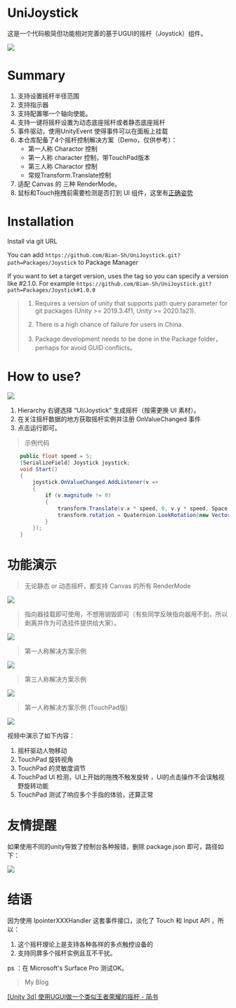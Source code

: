 # UniJoystick

这是一个代码极简但功能相对完善的基于UGUI的摇杆（Joystick）组件。

![](./doc/joystick.png)

# Summary

1. 支持设置摇杆半径范围
2. 支持指示器
3. 支持配置哪一个轴向使能。
4. 支持一键将摇杆设置为动态底座摇杆或者静态底座摇杆
5. 事件驱动，使用UnityEvent 使得事件可以在面板上挂载
6. 本仓库配备了4个摇杆控制解决方案（Demo，仅供参考）：
   * 第一人称 Charactor 控制
   * 第一人称 character 控制，带TouchPad版本
   * 第三人称 Charactor 控制
   * 常规Transform.Translate控制
7. 适配 Canvas 的 三种 RenderMode。
8. 鼠标和Touch拖拽前需要检测是否打到 UI 组件，这里有[正确姿势](https://github.com/Bian-Sh/UniJoystick/blob/master/Assets/Joystick/Scripts/InputExtension.cs)

# Installation

Install via git URL

You can add `https://github.com/Bian-Sh/UniJoystick.git?path=Packages/Joystick` to Package Manager

If you want to set a target version, uses the tag so you can specify a version like #2.1.0. For example `https://github.com/Bian-Sh/UniJoystick.git?path=Packages/Joystick#1.0.0`

> 1. Requires a version of unity that supports path query parameter for git packages (Unity >= 2019.3.4f1, Unity >= 2020.1a21).
> 
> 2. There is a high chance of failure for users in China.
> 
> 3. Package development needs to be done in the Package folder，perhaps for avoid GUID conflicts。

# How to use?

![](./doc/addjoystick.gif)

1. Hierarchy 右键选择 “UI/Joystick” 生成摇杆（按需更换 UI 素材）。
2. 在关注摇杆数据的地方获取摇杆实例并注册 OnValueChanged 事件
3. 点击运行即可。

> 示例代码

```csharp
    public float speed = 5;
    [SerializeField] Joystick joystick;
    void Start()
    {
        joystick.OnValueChanged.AddListener(v =>
        {
            if (v.magnitude != 0)
            {
                transform.Translate(v.x * speed, 0, v.y * speed, Space.World);
                transform.rotation = Quaternion.LookRotation(new Vector3(v.x, 0, v.y));
            }
        });
    }
```

# 功能演示

> 无论静态 or 动态摇杆，都支持 Canvas 的所有 RenderMode

![](./doc/CanvasRenderMode.gif)

> 指向器挂载即可使用，不想用销毁即可（有些同学反映指向器用不到，所以剥离并作为可选挂件提供给大家）。

![](./doc/DirectionArrow.gif)

> 第一人称解决方案示例

![](./doc/FirstPersonSolution.gif)

> 第三人称解决方案示例

![](./doc/ThirdPersonSolution.gif)

> 第一人称解决方案示例 (TouchPad版)

![](./doc/FirstPersonSolution-touchpad.gif)

视频中演示了如下内容：

1. 摇杆驱动人物移动
2. TouchPad 旋转视角
3. TouchPad 的灵敏度调节
4. TouchPad UI 检测，UI上开始的拖拽不触发旋转 ，UI的点击操作不会误触视野旋转功能
5. TouchPad 测试了响应多个手指的体验，还算正常

# 友情提醒

如果使用不同的unity导致了控制台各种报错，删除 package.json 即可，路径如下：

![](https://user-images.githubusercontent.com/24520547/182322764-9e83d37e-e19f-4e3b-a404-e9a29c57f2ed.png)



# 结语

因为使用 IpointerXXXHandler 这套事件接口，淡化了 Touch 和 Input API ，所以：

1. 这个摇杆理论上是支持各种各样的多点触控设备的
2. 支持同屏多个摇杆实例且互不干扰。

ps ：在 Microsoft's Surface Pro 测试OK。

> My Blog

[[Unity 3d] 使用UGUI做一个类似王者荣耀的摇杆 - 简书]( https://www.jianshu.com/p/2b2cdccafef4)
